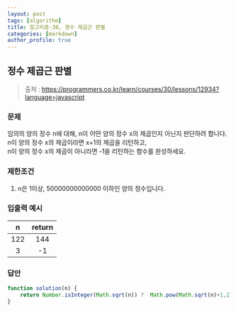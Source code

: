 ```yaml
---
layout: post
tags: [algorithm]
title: 알고리즘-30, 정수 제곱근 판별
categories: [markdown]
author_profile: true
---
```


## 정수 제곱근 판별

> 출처 : <https://programmers.co.kr/learn/courses/30/lessons/12934?language=javascript﻿>

### 문제

임의의 양의 정수 n에 대해, n이 어떤 양의 정수 x의 제곱인지 아닌지 판단하려 합니다.  
n이 양의 정수 x의 제곱이라면 x+1의 제곱을 리턴하고,  
n이 양의 정수 x의 제곱이 아니라면 -1을 리턴하는 함수를 완성하세요.

### 제한조건

1. n은 1이상, 50000000000000 이하인 양의 정수입니다.

### 입출력 예시

|   n   |  return |
| :---: | :-----: |
|  122  |   144   |
|   3   |   -1    |

### 답안

```javascript
function solution(n) {
    return Number.isInteger(Math.sqrt(n)) ?  Math.pow(Math.sqrt(n)+1,2): -1 ;
}
```
